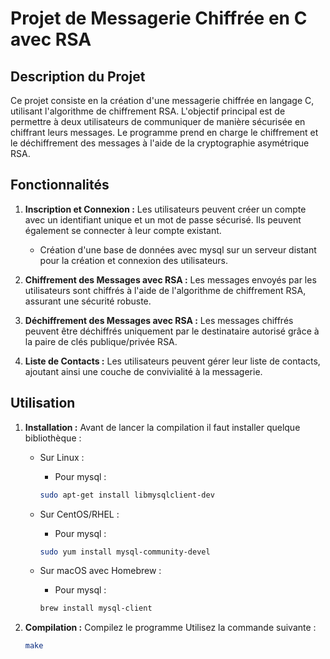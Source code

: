 # Projet de Messagerie Chiffrée en C avec RSA

## Description du Projet
Ce projet consiste en la création d'une messagerie chiffrée en langage C, utilisant l'algorithme de chiffrement RSA. L'objectif principal est de permettre à deux utilisateurs de communiquer de manière sécurisée en chiffrant leurs messages. Le programme prend en charge le chiffrement et le déchiffrement des messages à l'aide de la cryptographie asymétrique RSA.

## Fonctionnalités
1. **Inscription et Connexion :** Les utilisateurs peuvent créer un compte avec un identifiant unique et un mot de passe sécurisé. Ils peuvent également se connecter à leur compte existant.
   - Création d'une base de données avec mysql sur un serveur distant pour la création et connexion des utilisateurs.

2. **Chiffrement des Messages avec RSA :** Les messages envoyés par les utilisateurs sont chiffrés à l'aide de l'algorithme de chiffrement RSA, assurant une sécurité robuste.

3. **Déchiffrement des Messages avec RSA :** Les messages chiffrés peuvent être déchiffrés uniquement par le destinataire autorisé grâce à la paire de clés publique/privée RSA.

4. **Liste de Contacts :** Les utilisateurs peuvent gérer leur liste de contacts, ajoutant ainsi une couche de convivialité à la messagerie.

## Utilisation
1. **Installation :** Avant de lancer la compilation il faut installer quelque bibliothèque :
   - Sur Linux :
      - Pour mysql :
      ```bash
      sudo apt-get install libmysqlclient-dev
      ```

   - Sur CentOS/RHEL :
      - Pour mysql :
      ```bash
      sudo yum install mysql-community-devel
      ```

   - Sur macOS avec Homebrew :
      - Pour mysql :
      ```bash
      brew install mysql-client
      ```

1. **Compilation :** Compilez le programme Utilisez la commande suivante :
   ```bash
   make
